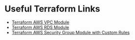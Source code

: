# Useful Terraform Links

- [Terraform AWS VPC Module](https://registry.terraform.io/modules/terraform-aws-modules/vpc/aws/1.23.0)
- [Terraform AWS RDS Module](https://registry.terraform.io/modules/terraform-aws-modules/rds/aws/latest)
- [Terraform AWS Security Group Module with Custom Rules](https://github.com/terraform-aws-modules/terraform-aws-security-group#security-group-with-custom-rules)
